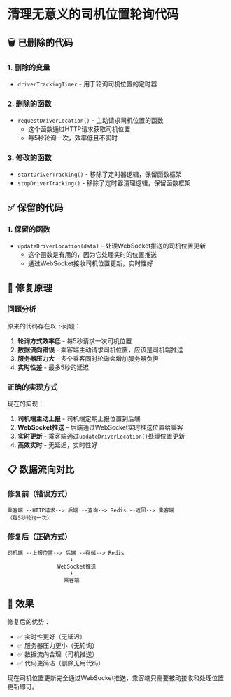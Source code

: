 # 清理无意义的司机位置轮询代码

## 🗑️ 已删除的代码

### 1. 删除的变量
- `driverTrackingTimer` - 用于轮询司机位置的定时器

### 2. 删除的函数
- `requestDriverLocation()` - 主动请求司机位置的函数
  - 这个函数通过HTTP请求获取司机位置
  - 每5秒轮询一次，效率低且不实时

### 3. 修改的函数
- `startDriverTracking()` - 移除了定时器逻辑，保留函数框架
- `stopDriverTracking()` - 移除了定时器清理逻辑，保留函数框架

## ✅ 保留的代码

### 1. 保留的函数
- `updateDriverLocation(data)` - 处理WebSocket推送的司机位置更新
  - 这个函数是有用的，因为它处理实时的位置推送
  - 通过WebSocket接收司机位置更新，实时性好

## 🔧 修复原理

### 问题分析
原来的代码存在以下问题：
1. **轮询方式效率低** - 每5秒请求一次司机位置
2. **数据流向错误** - 乘客端主动请求司机位置，应该是司机端推送
3. **服务器压力大** - 多个乘客同时轮询会增加服务器负担
4. **实时性差** - 最多5秒的延迟

### 正确的实现方式
现在的实现：
1. **司机端主动上报** - 司机端定期上报位置到后端
2. **WebSocket推送** - 后端通过WebSocket实时推送位置给乘客
3. **实时更新** - 乘客端通过`updateDriverLocation()`处理位置更新
4. **高效实时** - 无延迟，实时性好

## 📋 数据流向对比

### 修复前（错误方式）
```
乘客端 --HTTP请求--> 后端 --查询--> Redis --返回--> 乘客端
（每5秒轮询一次）
```

### 修复后（正确方式）
```
司机端 --上报位置--> 后端 --存储--> Redis
                    ↓
                WebSocket推送
                    ↓
                  乘客端
```

## 🎯 效果

修复后的优势：
- ✅ 实时性更好（无延迟）
- ✅ 服务器压力更小（无轮询）
- ✅ 数据流向合理（司机推送）
- ✅ 代码更简洁（删除无用代码）

现在司机位置更新完全通过WebSocket推送，乘客端只需要被动接收和处理位置更新即可。